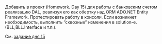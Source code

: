 Добавить в проект (Homework. Day 15) для работы с банковским счетом реализацию
DAL, реализуя его как обертку над ORM ADO.NET Entity Framework. Протестировать
работу в консоли. Если возникнет необходимость, выполнить ”сквозные” изменения в
solution-e. (BLL,BLL.Interface и т.п.).

См. [задание дня 15](https://github.com/valeria-epam/NET.W.2018.Krasovskaya.15-16/tree/master/DAL)
